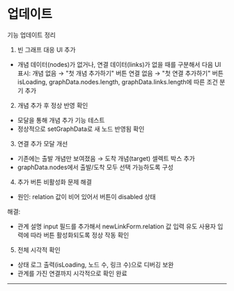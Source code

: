 # 업데이트
기능 업데이트 정리

1. 빈 그래프 대응 UI 추가  
* 개념 데이터(nodes)가 없거나, 연결 데이터(links)가 없을 때를 구분해서 다음 UI 표시:
  개념 없음 → "첫 개념 추가하기" 버튼
  연결 없음 → "첫 연결 추가하기" 버튼
  isLoading, graphData.nodes.length, graphData.links.length에 따른 조건 분기 추가

2. 개념 추가 후 정상 반영 확인
* 모달을 통해 개념 추가 기능 테스트
* 정상적으로 setGraphData로 새 노드 반영됨 확인

3. 연결 추가 모달 개선
* 기존에는 출발 개념만 보여졌음 → 도착 개념(target) 셀렉트 박스 추가
* graphData.nodes에서 출발/도착 모두 선택 가능하도록 구성

4. 추가 버튼 비활성화 문제 해결
* 원인: relation 값이 비어 있어서 버튼이 disabled 상태

해결:

* 관계 설명 input 필드를 추가해서 newLinkForm.relation 값 입력 유도
사용자 입력에 따라 버튼 활성화되도록 정상 작동 확인

5. 전체 시각적 확인
* 상태 로그 출력(isLoading, 노드 수, 링크 수)으로 디버깅 보완
* 관계를 가진 연결까지 시각적으로 확인 완료

---